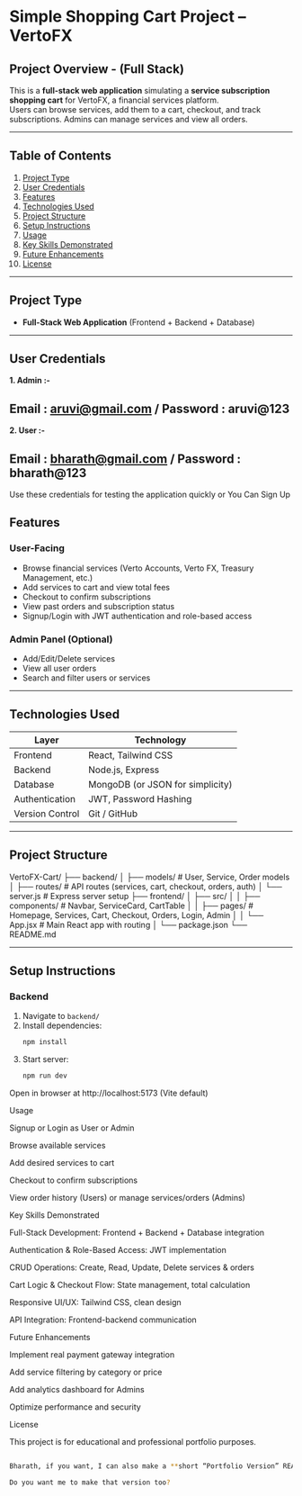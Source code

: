 # Simple Shopping Cart Project – VertoFX 

## Project Overview - (Full Stack)
This is a **full-stack web application** simulating a **service subscription shopping cart** for VertoFX, a financial services platform.  
Users can browse services, add them to a cart, checkout, and track subscriptions. Admins can manage services and view all orders.

---

## Table of Contents
1. [Project Type](#project-type)
2. [User Credentials](#default-credentials)
3. [Features](#features)  
4. [Technologies Used](#technologies-used)  
5. [Project Structure](#project-structure)  
6. [Setup Instructions](#setup-instructions)  
7. [Usage](#usage)  
8. [Key Skills Demonstrated](#key-skills-demonstrated)  
9. [Future Enhancements](#future-enhancements)  
10. [License](#license)  

---

## Project Type
- **Full-Stack Web Application** (Frontend + Backend + Database)  

---

## User Credentials

**1. Admin :-**

   Email : aruvi@gmail.com / 
   Password : aruvi@123
----
**2. User :-**

   Email : bharath@gmail.com /
   Password : bharath@123
---
Use these credentials for testing the application quickly or You Can Sign Up

## Features

### User-Facing
- Browse financial services (Verto Accounts, Verto FX, Treasury Management, etc.)  
- Add services to cart and view total fees  
- Checkout to confirm subscriptions  
- View past orders and subscription status  
- Signup/Login with JWT authentication and role-based access  

### Admin Panel (Optional)
- Add/Edit/Delete services  
- View all user orders  
- Search and filter users or services  

---

## Technologies Used

| Layer         | Technology                      |
| ------------- | ------------------------------- |
| Frontend      | React, Tailwind CSS             |
| Backend       | Node.js, Express                |
| Database      | MongoDB (or JSON for simplicity)|
| Authentication| JWT, Password Hashing           |
| Version Control| Git / GitHub                    |

---

## Project Structure

VertoFX-Cart/
├── backend/
│ ├── models/ # User, Service, Order models
│ ├── routes/ # API routes (services, cart, checkout, orders, auth)
│ └── server.js # Express server setup
├── frontend/
│ ├── src/
│ │ ├── components/ # Navbar, ServiceCard, CartTable
│ │ ├── pages/ # Homepage, Services, Cart, Checkout, Orders, Login, Admin
│ │ └── App.jsx # Main React app with routing
│ └── package.json
└── README.md


---

## Setup Instructions

### Backend
1. Navigate to `backend/`  
2. Install dependencies:  
   ```bash
   npm install

3. Start server:
   ```bash
   npm run dev

Open in browser at http://localhost:5173 (Vite default)

Usage

Signup or Login as User or Admin

Browse available services

Add desired services to cart

Checkout to confirm subscriptions

View order history (Users) or manage services/orders (Admins)

Key Skills Demonstrated

Full-Stack Development: Frontend + Backend + Database integration

Authentication & Role-Based Access: JWT implementation

CRUD Operations: Create, Read, Update, Delete services & orders

Cart Logic & Checkout Flow: State management, total calculation

Responsive UI/UX: Tailwind CSS, clean design

API Integration: Frontend-backend communication

Future Enhancements

Implement real payment gateway integration

Add service filtering by category or price

Add analytics dashboard for Admins

Optimize performance and security

License

This project is for educational and professional portfolio purposes.


```bash

Bharath, if you want, I can also make a **short “Portfolio Version” README** that is **super concise, 1-page, visually appealing, and perfect for GitHub presentation**.  

Do you want me to make that version too?
